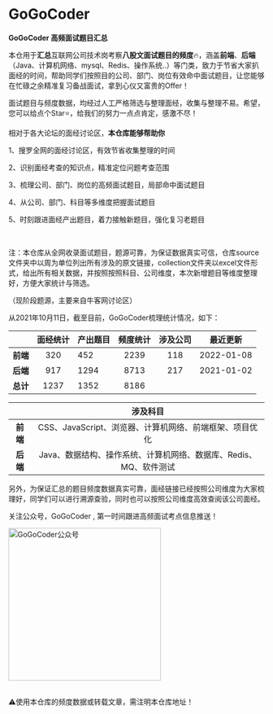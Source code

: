 # GoGoCoder

**GoGoCoder  高频面试题目汇总** 

本仓用于**汇总**互联网公司技术岗考察**八股文面试题目的频度**🔥，涵盖**前端**、**后端**（Java、计算机网络、mysql、Redis、操作系统..）等门类，致力于节省大家扒面经的时间，帮助同学们按照目的公司、部门、岗位有效命中面试题目，让您能够在忙碌之余精准复习备战面试，拿到心仪又富贵的Offer！

面试题目与频度数据，均经过人工严格筛选与整理面经，收集与整理不易。希望，您可以给点个Star⭐，给我们的努力一点点肯定，感激不尽！

相对于各大论坛的面经讨论区，**本仓库能够帮助你**

1、搜罗全网的面经讨论区，有效节省收集整理的时间

2、识别面经考查的知识点，精准定位问题考查范围

3、梳理公司、部门、岗位的高频面试题目，局部命中面试题目

4、从公司、部门、科目等多维度把握面试题目

5、时刻跟进面经产出题目，着力接触新题目，强化复习老题目

<br/>

注：本仓库从全网收录面试题目，题源可靠，为保证数据真实可信，仓库source文件夹中以周为单位列出所有涉及的原文链接，collection文件夹以excel文件形式，给出所有相关数据，并按照按照科目、公司维度，本次新增题目等维度整理好，方便大家统计与筛选。

（现阶段题源，主要来自牛客网讨论区）
<br/>

从2021年10月11日，截至目前，GoGoCoder梳理统计情况，如下：

|        | 面经统计 | 产出题目 | 频度统计 | 涉及公司 | 最近更新       |
|:------:|:----:| ---- |:----:|:----:| ---------- |
| **前端** | 320  | 452  | 2239 | 118  | 2022-01-08 |
| **后端** | 917  | 1294 | 8713 | 217  | 2021-01-02 |
| **总计** | 1237 | 1352 | 8186 |      |            |

|        | 涉及科目                                   |
|:------:|:--------------------------------------:|
| **前端** | CSS、JavaScript、浏览器、计算机网络、前端框架、项目优化     |
| **后端** | Java、数据结构、操作系统、计算机网络、数据库、Redis、MQ、软件测试 |

另外，为保证汇总的题目频度数据真实可靠，面经链接已经按照公司维度为大家梳理好，同学们可以进行溯源查验，同时也可以按照公司维度高效查阅该公司面经。

关注公众号，GoGoCoder , 第一时间跟进高频面试考点信息推送！

<div  align="left">    
<img src="https://user-images.githubusercontent.com/35292389/139861774-5d339bd5-8f7f-4ce8-b4c6-1ec6190dde1f.jpg" width = "300" height = "300" alt="GoGoCoder公众号" align=center />
</div>
<br/>

⚠️使用本仓库的频度数据或转载文章，需注明本仓库地址！
